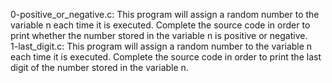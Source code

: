 0-positive_or_negative.c: This program will assign a random number to the variable n each time it is executed. Complete the source code in order to print whether the number stored in the variable n is positive or negative.  
1-last_digit.c: This program will assign a random number to the variable n each time it is executed. Complete the source code in order to print the last digit of the number stored in the variable n.
